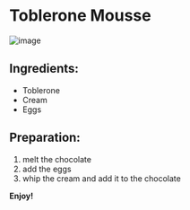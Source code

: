 # Toblerone Mousse
![image](https://user-images.githubusercontent.com/64133676/142201816-08c6eb50-f24e-4746-8bce-cf1d22fa48cc.png)


## Ingredients:
- Toblerone
- Cream
- Eggs

## Preparation:
1. melt the chocolate
2. add the eggs
3. whip the cream and add it to the chocolate

**Enjoy!**
